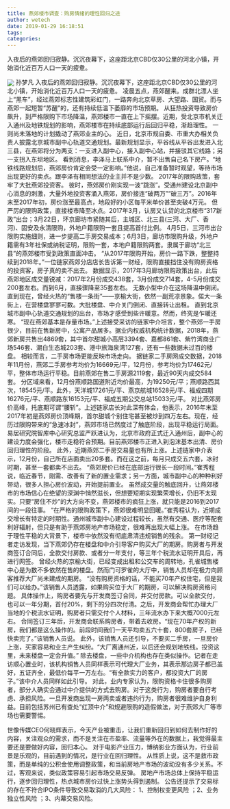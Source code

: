 ```yaml
---
title: 燕郊楼市调查：购房情绪的理性回归之途
author: wetech
date: 2019-01-29 16:18:51
tags: 
categories: 
---
```

入夜后的燕郊回归寂静。沉沉夜幕下，这座距北京CBD仅30公里的河北小镇，开始消化近百万人口一天的疲惫。
<!-- more -->
<img align="center" border="0" src="https://imgcdn.yicai.com/uppics/images/2019/01/0eeffe65235b31d17360f1a7bc9be497.jpg" />
孙梦凡
入夜后的燕郊回归寂静。沉沉夜幕下，这座距北京CBD仅30公里的河北小镇，开始消化近百万人口一天的疲惫。
凌晨五点，燕郊醒来。成群北漂人坐上“黑车”，经过燕郊标志性建筑彩虹门，一路奔向北京草房、大望路、国贸。而与燕郊一起短暂“苏醒”的，还有持续低温下萎靡的市场预期。
从狂热投资导致房价飙升，到严格限购下市场降温，燕郊楼市一直在上下摇摆。近期，受北京市机关迁入通州及地铁规划的影响，燕郊楼市在持续底部运行后回归平稳，渐趋理性。
一则尚未落地的计划撬动了燕郊业主的心。
近日，北京市规自委、市重大办相关负责人披露北京城市副中心轨道交通规划。最新规划显示，平谷线从平谷出发进入北三县，在燕郊将分为两支：一支进入副中心，接入副中心站，并接驳其它线路；另一支拐入东坝地区。
看到消息，李泽马上联系中介，暂不出售自己名下房产。“地铁线路规划后，燕郊房价肯定会受一定影响。”他说，自己准备暂时观望，等待市场出现更好的卖点。跟李泽有相同想法的业主并不是少数。
2017年的限购政策，套牢了大批燕郊投资客。
彼时，燕郊房价刚实现一波“跳涨”。受通州建设北京副中心消息的刺激，大量外地投资客涌入燕郊，房价接连“破两万”“破三万”。2016年末至2017年初，房价涨至最高点，地段好的小区每平米单价甚至突破4万元。
但严厉的限购政策，直接楼市降至冰点。2017年3月，认房又认贷的北京楼市“317新政”出台；3月22日，环京廊坊市紧随其后，主城区、北三县(三河、大厂、香河)、固安及永清限购，外地户籍限购一套且提高首付比例。
4月5日，三河市出台限购实施细则，进一步提高二手房交易成本；6月3日，廊坊市限购升级，外地户籍需有3年社保或纳税证明，限购一套，本地户籍限购两套。隶属于廊坊“北三县”的燕郊楼市受到政策直面冲击。
“从2017年限购开始，房价一路下跌，整整持续到2018年。”一位链家燕郊分店店长告诉第一财经，限购直接挡住没有购房资格的投资客，房子真的卖不出去。
数据显示，2017年3月廊坊限购政策出台，此后燕郊地区成交量锐减：2017年2月份成交438套，3月份成交714套，4-5月份成交200套左右。而到6月，直接骤降至35套左右。
无数小型中介在这场降温中倒闭。直到现在，曾经火热的“售楼一条街”——京榆大街，依然一副荒凉景象。偌大一条街上，在营楼盘寥寥可数。大批楼盘、中介关门倒闭、直接转让出租。
直到北京城市副中心轨道交通规划的出台，市场才感受到些许暖意。然而，终究是乍暖还寒。
“现在燕郊基本是存量市场。”上述接受采访的链家中介坦言，整个燕郊一手房很少，目前在售新房中，公寓产品居多。据业内权威机构统计数据，2018年，燕郊新房共售出4869套，其中首尔甜城小高层3394套、嘉都861套、紫竹湾商业广场546套、潮白生态城203套、港中旅海泉湾127套，还有一些数据未过百的楼盘。
相较而言，二手房市场更能反映市场走向。
据链家二手房网成交数据，2018年11月份，燕郊二手房参考均价为16669元/平，12月份，参考均价为17462元/平，整体市场运行平稳。目前燕郊在售二手房源2119套，最近90天内成交584套。
分区域来看，12月份燕顺路国道附近均价最高，为19250元/平；燕顺路西其次，18545元/平。此外，天洋城17261元/平、燕京航城16528元/平、福成四期16276元/平、燕顺路东16153元/平、福成五期公交总站15033元/平。
对比燕郊房价高峰，托底期可谓“腰斩”。上述链家店长对此深有体会，他表示，2016年末至2017年初是燕郊房价顶峰期，首尔甜城个别住宅甚至被炒到四万左右。现在，经历过限购带来的“急速冰封”，燕郊市场已然度过了触底阶段，出现平稳运行局面。
易居研究院智库中心研究总监严跃进认为，北京市政府正式迁入通州后，副中心的建设力度会强化，楼市走稳符合预期。目前燕郊楼市正进入到泡沫基本出清、房价回归理性的阶段。
此外，近期燕郊二手房交易量也有所上涨。上述链家中介表示，12月份，自己所在店面卖出20多套。而在这之前，每月只成交五六套，冰封时期，甚至一套都卖不出去。
“燕郊房价已经在底部运行很长一段时间。”崔秀程说，临近春节，刚需、改善有了新的置业需求；另一方面，城市副中心的种种利好带动，很多人担心房价波动，开始提前置业。
虽然成交量的触底回升，让燕郊楼市的市场信心在绝望的深渊中悄然滋长，但想要短期实现繁荣增长，仍旧不太现实。只要“房住不炒”的大方向不变，燕郊楼市的疯狂上涨，就只能是2016到2017间的一段往事。
“在严格的限购政策下，燕郊很难明显回暖。”崔秀程认为，近期成交增长有特定的时期性。通州城市副中心建设过程较长，虽然有交通、医疗等配套利好辐射，但只是有助于燕郊房地产市场稳定，很难再出现大幅上涨。
在市场趋于理性平稳的大背景下，楼市中依然没有彻底肃清违规销售的残余。
第一财经记者走访发现，当下燕郊仍存在楼盘和中介引导客户购买大厂的期房。购房者与开发商签订合同后，全款交付房款、或者分一年支付，等三年个税流水证明开具后，再进行网签。
曾经火热的京榆大街，已经变成出租和公交车的周转地，孔雀城售楼中心是为数不多依然在售的楼盘。然而门可罗雀的大厅中，销售人员却在极力向顾客推荐大厂尚未建成的期房。
“没有购房资格的话，不能买70年产权住宅，但是我们可以给办。”该销售人员透露，如果购买位于大厂的期房，可以解决购房资格问题。
具体操作上，购房者要先与开发商签订合同，并交付房款。可以全款交付，也可以一年分期，首付20%，剩下的分四次付清。之后，开发商会帮忙办理大厂当地的个税流水证明，购房者只需交付个人材料，三年流水办下来大概7000元左右。
合同签订三年后，开发商会联系购房者，带着去收房。“现在70年产权的新房，我们都是这么操作的。前段时间我们一天平均卖五六十套，800套房子，已经快卖完了。”该销售人员说。
此外，该销售人员还引导，不要买二手房，一旦房价上涨，买家容易和业主产生纠纷。“大厂离通州近，以后还会规划地铁线。投资这里，未来楼盘一定会升值。”
除去楼盘，一些中介机构也存在类似操作。记者在走访顺心置业时，该机构销售人员同样表示可代理大厂业务，其表示那边房子都已盖好，五证齐全，最低价每平一万左右。“有全款实力的客户，都投资大厂的房子。”该中介人员同样如此引导。
对此，业内专家认为，限购资格卡住很多购房者，部分人确实会通过中介提供的方式去购房。对于这类行为，购房者要自行考虑、承担风险。一旦开发商出现一房两卖或者违约行为，购房者很难维护自身利益。目前包括苏州已有查处“红顶中介”和规避限购的造假做法，对于燕郊大厂等市场也需要警惕。
 
 
世像传媒CEO何晓辉表示，今天产业被重击，让我们重新回归到如何去制作好的内容，关注观众的需求，而不是关注在市盈率、流量等外在的数据上，我觉得最主要还是要做好内容，回归本心。
对于电影产业压力，博纳影业方面认为，行业前景是乐观的，目前遇到的情况，是行业在回归理性。
从性质上说，这不是救市政策，而是单纯的公积金使用调整政策，和当前房地产市场的波动没有多少关系。不过，客观来说，类似政策容易引起市场交易反弹。
房地产市场总体上保持平稳运行，逐步回归理性，热点城市房价过快上涨势头得到遏制。
公告还提示了交易标的存在不符合IPO条件导致交易取消的几大风险： 1、控制权变更风险 ；2、业务独立性风险 ；3、内幕交易风险。
